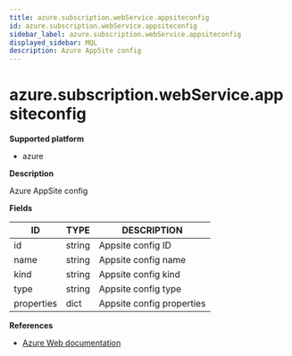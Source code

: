 ```yaml
---
title: azure.subscription.webService.appsiteconfig
id: azure.subscription.webService.appsiteconfig
sidebar_label: azure.subscription.webService.appsiteconfig
displayed_sidebar: MQL
description: Azure AppSite config
---
```


# azure.subscription.webService.appsiteconfig

**Supported platform**

- azure

**Description**

Azure AppSite config

**Fields**

| ID         | TYPE   | DESCRIPTION               |
| ---------- | ------ | ------------------------- |
| id         | string | Appsite config ID         |
| name       | string | Appsite config name       |
| kind       | string | Appsite config kind       |
| type       | string | Appsite config type       |
| properties | dict   | Appsite config properties |

**References**

- [Azure Web documentation](https://learn.microsoft.com/en-us/azure/?product=web)
